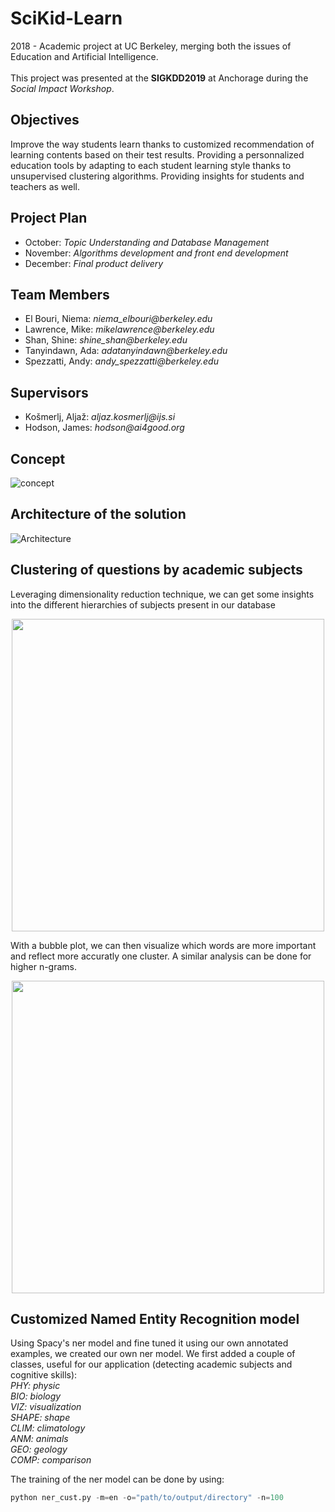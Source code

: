 # SciKid-Learn
2018 - Academic project at UC Berkeley, merging both the issues of Education and Artificial Intelligence. <br /> <br />
This project was presented at the **SIGKDD2019** at Anchorage during the *Social Impact Workshop*.

## Objectives

Improve the way students learn thanks to customized recommendation of learning contents based on their test results. Providing a personnalized education tools by adapting to each student learning style thanks to unsupervised clustering algorithms. Providing insights for students and teachers as well. 

## Project Plan

* October: _Topic Understanding and Database Management_
* November: _Algorithms development and front end development_
* December: _Final product delivery_

## Team Members

* El Bouri, Niema: _niema_elbouri@berkeley.edu_
* Lawrence, Mike: _mikelawrence@berkeley.edu_
* Shan, Shine: _shine_shan@berkeley.edu_
* Tanyindawn, Ada: _adatanyindawn@berkeley.edu_
* Spezzatti, Andy: _andy_spezzatti@berkeley.edu_

## Supervisors

* Košmerlj, Aljaž: _aljaz.kosmerlj@ijs.si_
* Hodson, James: _hodson@ai4good.org_

## Concept

![concept](https://user-images.githubusercontent.com/38164557/61997436-3f77c280-b056-11e9-8d4a-fa85ccfc66ac.JPG)

## Architecture of the solution

![Architecture](https://user-images.githubusercontent.com/38164557/61997417-1b1be600-b056-11e9-9a18-57b306bf5aa0.JPG)

## Clustering of questions by academic subjects

Leveraging dimensionality reduction technique, we can get some insights into the different hierarchies of subjects present in our database

<p align="center">
  <img src="https://user-images.githubusercontent.com/38164557/62025653-a51a9a80-b18d-11e9-9f79-7704c444bbd1.JPG" width="500">
</p>
 
 With a bubble plot, we can then visualize which words are more important and reflect more accuratly one cluster. A similar analysis can be done for higher n-grams.
 
 <p align="center">
  <img src="https://user-images.githubusercontent.com/38164557/62025697-cbd8d100-b18d-11e9-8325-04530104582f.JPG" width="500">
</p>

## Customized Named Entity Recognition model

Using Spacy's ner model and fine tuned it using our own annotated examples, we created our own ner model. We first added a couple of classes, useful for our application (detecting academic subjects and cognitive skills):<br />
*PHY: physic* <br />
*BIO: biology* <br />
*VIZ: visualization* <br />
*SHAPE: shape* <br />
*CLIM: climatology* <br />
*ANM: animals* <br />
*GEO: geology* <br />
*COMP: comparison* <br />

The training of the ner model can be done by using:
```python
python ner_cust.py -m=en -o="path/to/output/directory" -n=100
```


